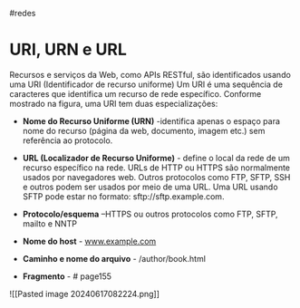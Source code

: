#redes
# URI, URN e URL

Recursos e serviços da Web, como APIs RESTful, são identificados usando uma URI (Identificador de recurso uniforme) Um URI é uma sequência de caracteres que identifica um recurso de rede específico. Conforme mostrado na figura, uma URI tem duas especializações:

- **Nome do Recurso Uniforme (URN)** -identifica apenas o espaço para nome do recurso (página da web, documento, imagem etc.) sem referência ao protocolo.
- **URL (Localizador de Recurso Uniforme)** - define o local da rede de um recurso específico na rede. URLs de HTTP ou HTTPS são normalmente usados por navegadores web. Outros protocolos como FTP, SFTP, SSH e outros podem ser usados por meio de uma URL. Uma URL usando SFTP pode estar no formato: sftp://sftp.example.com.

- **Protocolo/esquema** –HTTPS ou outros protocolos como FTP, SFTP, mailto e NNTP
- **Nome do host** - www.example.com
- **Caminho e nome do arquivo** - /author/book.html
- **Fragmento** - # page155

![[Pasted image 20240617082224.png]]